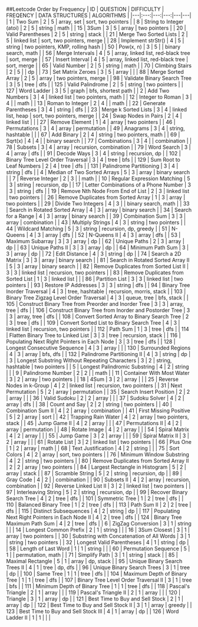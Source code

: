 ##Leetcode Order by Frequency
| ID | QUESTION | DIFFICULTY | FREQENCY | DATA STRUCTURES | ALGORITHMS |
|---|:---:|---:|---:|---|---|
| 1 | Two Sum | 2 | 5 | array, set | sort, two pointers |
| 8 | String to Integer (atoi) | 2 | 5 | string | math |
| 15 | 3Sum | 3 | 5 | array | two pointers |
| 20 | Valid Parentheses | 2 | 5 | string | stack |
| 21 | Merge Two Sorted Lists | 2 | 5 | linked list | sort, two pointers, merge |
| 28 | Implement strStr() | 4 | 5 | string | two pointers, KMP, rolling hash |
| 50 | Pow(x, n) | 3 | 5 |  | binary search, math |
| 56 | Merge Intervals | 4 | 5 | array, linked list, red-black tree | sort, merge |
| 57 | Insert Interval | 4 | 5 | array, linked list, red-black tree | sort, merge |
| 65 | Valid Number | 2 | 5 | string | math |
| 70 | Climbing Stairs | 2 | 5 |  | dp |
| 73 | Set Matrix Zeroes | 3 | 5 | array |  |
| 88 | Merge Sorted Array | 2 | 5 | array | two pointers, merge |
| 98 | Validate Binary Search Tree | 3 | 5 | tree | dfs |
| 125 | Valid Palindrome | 2 | 5 | string | two pointers |
| 127 | Word Ladder | 3 | 5 | graph | bfs, shortest path |
| 2 | Add Two Numbers | 3 | 4 | linked list | two pointers, math |
| 12 | Integer to Roman | 3 | 4 |  | math |
| 13 | Roman to Integer | 2 | 4 |  | math |
| 22 | Generate Parentheses | 3 | 4 | string | dfs |
| 23 | Merge k Sorted Lists | 3 | 4 | linked list, heap | sort, two pointers, merge |
| 24 | Swap Nodes in Pairs | 2 | 4 | linked list |  |
| 27 | Remove Element | 1 | 4 | array | two pointers |
| 46 | Permutations | 3 | 4 | array | permutation |
| 49 | Anagrams | 3 | 4 | string, hashtable |  |
| 67 | Add Binary | 2 | 4 | string | two pointers, math |
| 69 | Sqrt(x) | 4 | 4 |  | binary search |
| 77 | Combinations | 3 | 4 |  | combination |
| 78 | Subsets | 3 | 4 | array | recursion, combination |
| 79 | Word Search | 3 | 4 | array | dfs |
| 91 | Decode Ways | 3 | 4 | string | recursion, dp |
| 102 | Binary Tree Level Order Traversal | 3 | 4 | tree | bfs |
| 129 | Sum Root to Leaf Numbers | 2 | 4 | tree | dfs |
| 131 | Palindrome Partitioning | 3 | 4 | string | dfs |
| 4 | Median of Two Sorted Arrays | 5 | 3 | array | binary search |
| 7 | Reverse Integer | 2 | 3 |  | math |
| 10 | Regular Expression Matching | 5 | 3 | string | recursion, dp |
| 17 | Letter Combinations of a Phone Number | 3 | 3 | string | dfs |
| 19 | Remove Nth Node From End of List | 2 | 3 | linked list | two pointers |
| 26 | Remove Duplicates from Sorted Array | 1 | 3 | array | two pointers |
| 29 | Divide Two Integers | 4 | 3 |  | binary search, math |
| 33 | Search in Rotated Sorted Array | 4 | 3 | array | binary search |
| 34 | Search for a Range | 4 | 3 | array | binary search |
| 39 | Combination Sum | 3 | 3 | array | combination |
| 43 | Multiply Strings | 4 | 3 | string | two pointers |
| 44 | Wildcard Matching | 5 | 3 | string | recursion, dp, greedy |
| 51 | N-Queens | 4 | 3 | array | dfs |
| 52 | N-Queens II | 4 | 3 | array | dfs |
| 53 | Maximum Subarray | 3 | 3 | array | dp |
| 62 | Unique Paths | 2 | 3 | array | dp |
| 63 | Unique Paths II | 3 | 3 | array | dp |
| 64 | Minimum Path Sum | 3 | 3 | array | dp |
| 72 | Edit Distance | 4 | 3 | string | dp |
| 74 | Search a 2D Matrix | 3 | 3 | array | binary search |
| 81 | Search in Rotated Sorted Array II | 5 | 3 | array | binary search |
| 82 | Remove Duplicates from Sorted List II | 3 | 3 | linked list | recursion, two pointers |
| 83 | Remove Duplicates from Sorted List | 1 | 3 | linked list |  |
| 86 | Partition List | 3 | 3 | linked list | two pointers |
| 93 | Restore IP Addresses | 3 | 3 | string | dfs |
| 94 | Binary Tree Inorder Traversal | 4 | 3 | tree, hashtable | recursion, morris, stack |
| 103 | Binary Tree Zigzag Level Order Traversal | 4 | 3 | queue, tree | bfs, stack |
| 105 | Construct Binary Tree from Preorder and Inorder Tree | 3 | 3 | array, tree | dfs |
| 106 | Construct Binary Tree from Inorder and Postorder Tree | 3 | 3 | array, tree | dfs |
| 108 | Convert Sorted Array to Binary Search Tree | 2 | 3 | tree | dfs |
| 109 | Convert Sorted List to Binary Search Tree | 4 | 3 | linked list | recursion, two pointers |
| 112 | Path Sum | 1 | 3 | tree | dfs |
| 114 | Flatten Binary Tree to Linked List | 3 | 3 | tree | recursion, stack |
| 116 | Populating Next Right Pointers in Each Node | 3 | 3 | tree | dfs |
| 128 | Longest Consecutive Sequence | 4 | 3 | array |  |
| 130 | Surrounded Regions | 4 | 3 | array | bfs, dfs |
| 132 | Palindrome Partitioning II | 4 | 3 | string | dp |
| 3 | Longest Substring Without Repeating Characters | 3 | 2 | string, hashtable | two pointers |
| 5 | Longest Palindromic Substring | 4 | 2 | string |  |
| 9 | Palindrome Number | 2 | 2 |  | math |
| 11 | Container With Most Water | 3 | 2 | array | two pointers |
| 18 | 4Sum | 3 | 2 | array |  |
| 25 | Reverse Nodes in k-Group | 4 | 2 | linked list | recursion, two pointers |
| 31 | Next Permutation | 5 | 2 | array | permutation |
| 35 | Search Insert Position | 2 | 2 | array |  |
| 36 | Valid Sudoku | 2 | 2 | array |  |
| 37 | Sudoku Solver | 4 | 2 | array | dfs |
| 38 | Count and Say | 2 | 2 | string | two pointers |
| 40 | Combination Sum II | 4 | 2 | array | combination |
| 41 | First Missing Positive | 5 | 2 | array | sort |
| 42 | Trapping Rain Water | 4 | 2 | array | two pointers, stack |
| 45 | Jump Game II | 4 | 2 | array |  |
| 47 | Permutations II | 4 | 2 | array | permutation |
| 48 | Rotate Image | 4 | 2 | array |  |
| 54 | Spiral Matrix | 4 | 2 | array |  |
| 55 | Jump Game | 3 | 2 | array |  |
| 59 | Spiral Matrix II | 3 | 2 | array |  |
| 61 | Rotate List | 3 | 2 | linked list | two pointers |
| 66 | Plus One | 1 | 2 | array | math |
| 68 | Text Justification | 4 | 2 | string |  |
| 75 | Sort Colors | 4 | 2 | array | sort, two pointers |
| 76 | Minimum Window Substring | 4 | 2 | string | two pointers |
| 80 | Remove Duplicates from Sorted Array II | 2 | 2 | array | two pointers |
| 84 | Largest Rectangle in Histogram | 5 | 2 | array | stack |
| 87 | Scramble String | 5 | 2 | string | recursion, dp |
| 89 | Gray Code | 4 | 2 |  | combination |
| 90 | Subsets II | 4 | 2 | array | recursion, combination |
| 92 | Reverse Linked List II | 3 | 2 | linked list | two pointers |
| 97 | Interleaving String | 5 | 2 | string | recursion, dp |
| 99 | Recover Binary Search Tree | 4 | 2 | tree | dfs |
| 101 | Symmetric Tree | 1 | 2 | tree | dfs |
| 110 | Balanced Binary Tree | 1 | 2 | tree | dfs |
| 113 | Path Sum II | 2 | 2 | tree | dfs |
| 115 | Distinct Subsequences | 4 | 2 | string | dp |
| 117 | Populating Next Right Pointers in Each Node II | 4 | 2 | tree | dfs |
| 124 | Binary Tree Maximum Path Sum | 4 | 2 | tree | dfs |
| 6 | ZigZag Conversion | 3 | 1 | string |  |
| 14 | Longest Common Prefix | 2 | 1 | string |  |
| 16 | 3Sum Closest | 3 | 1 | array | two pointers |
| 30 | Substring with Concatenation of All Words | 3 | 1 | string | two pointers |
| 32 | Longest Valid Parentheses | 4 | 1 | string | dp |
| 58 | Length of Last Word | 1 | 1 | string |  |
| 60 | Permutation Sequence | 5 | 1 |  | permutation, math |
| 71 | Simplify Path | 3 | 1 | string | stack |
| 85 | Maximal Rectangle | 5 | 1 | array | dp, stack |
| 95 | Unique Binary Search Trees II | 4 | 1 | tree | dp, dfs |
| 96 | Unique Binary Search Trees | 3 | 1 | tree | dp |
| 100 | Same Tree | 1 | 1 | tree | dfs |
| 104 | Maximum Depth of Binary Tree | 1 | 1 | tree | dfs |
| 107 | Binary Tree Level Order Traversal II | 3 | 1 | tree | bfs |
| 111 | Minimum Depth of Binary Tree | 1 | 1 | tree | dfs |
| 118 | Pascal's Triangle | 2 | 1 | array |  |
| 119 | Pascal's Triangle II | 2 | 1 | array |  |
| 120 | Triangle | 3 | 1 | array | dp |
| 121 | Best Time to Buy and Sell Stock | 2 | 1 | array | dp |
| 122 | Best Time to Buy and Sell Stock II | 3 | 1 | array | greedy |
| 123 | Best Time to Buy and Sell Stock III | 4 | 1 | array | dp |
| 126 | Word Ladder II | 1 | 1 |  |  |
